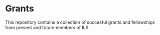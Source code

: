 # Grants
This repository contains a collection of succesful grants and fellowships from present and future members of ILS. 
